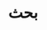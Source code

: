 ---
title: "بحث"
slug: "search"
layout: "search"
outputs:
    - html
    - json
lastmod: 2025-04-05
---